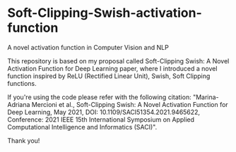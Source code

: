 # Soft-Clipping-Swish-activation-function
A novel activation function in Computer Vision and NLP

This repository is based on my proposal called Soft-Clipping Swish: A Novel Activation Function for Deep Learning paper, where I introduced a novel function inspired by ReLU (Rectified Linear Unit), Swish, Soft Clipping functions. 

If you're using the code please refer with the following citation:
"Marina-Adriana Mercioni et al., Soft-Clipping Swish: A Novel Activation Function for Deep Learning, May 2021, DOI: 10.1109/SACI51354.2021.9465622, Conference: 2021 IEEE 15th International Symposium on Applied Computational Intelligence and Informatics (SACI)".

Thank you!


